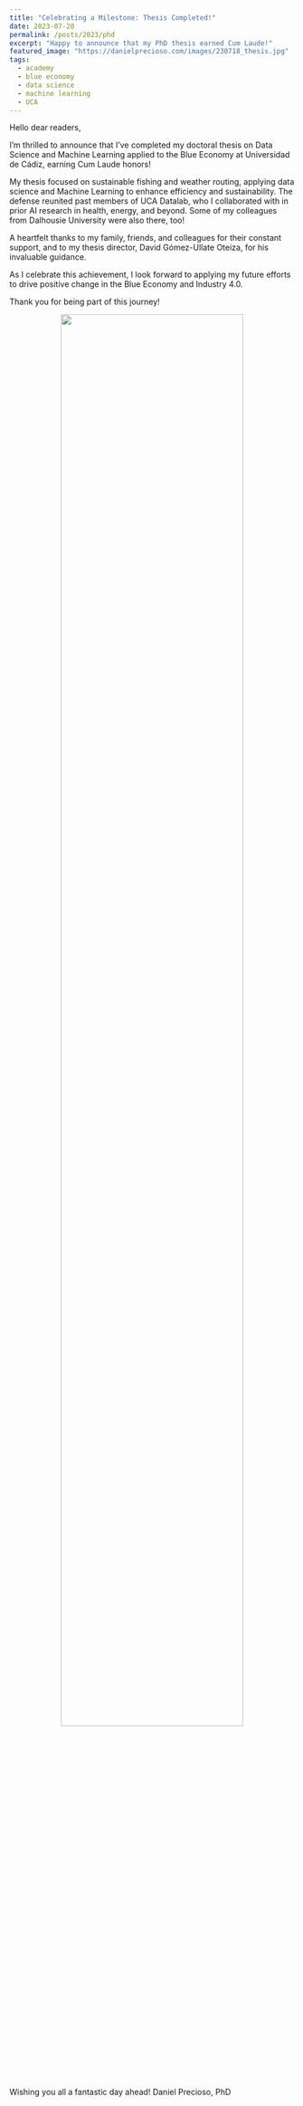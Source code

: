 ```yaml
---
title: "Celebrating a Milestone: Thesis Completed!"
date: 2023-07-20
permalink: /posts/2023/phd
excerpt: "Happy to announce that my PhD thesis earned Cum Laude!"
featured_image: "https://danielprecioso.com/images/230718_thesis.jpg"
tags:
  - academy
  - blue economy
  - data science
  - machine learning
  - UCA
---
```


Hello dear readers,

I’m thrilled to announce that I’ve completed my doctoral thesis on Data Science and Machine Learning applied to the Blue Economy at Universidad de Cádiz, earning Cum Laude honors!

My thesis focused on sustainable fishing and weather routing, applying data science and Machine Learning to enhance efficiency and sustainability. The defense reunited past members of UCA Datalab, who I collaborated with in prior AI research in health, energy, and beyond. Some of my colleagues from Dalhousie University were also there, too!

A heartfelt thanks to my family, friends, and colleagues for their constant support, and to my thesis director, David Gómez-Ullate Oteiza, for his invaluable guidance.

As I celebrate this achievement, I look forward to applying my future efforts to drive positive change in the Blue Economy and Industry 4.0.

Thank you for being part of this journey!

<p align="center"><img src="{{ page.featured_image }}" width="80%"/></p>

Wishing you all a fantastic day ahead!
Daniel Precioso, PhD
